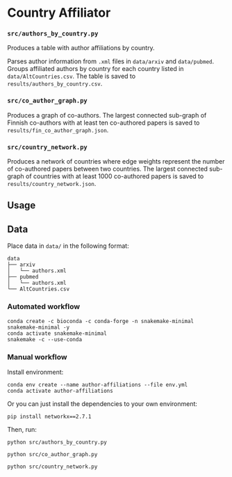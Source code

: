 # Country Affiliator

### `src/authors_by_country.py`

Produces a table with author affiliations by country.

Parses author information from `.xml` files in `data/arxiv` and `data/pubmed`. Groups affiliated authors by country for each country listed in `data/AltCountries.csv`. The table is saved to `results/authors_by_country.csv`.


### `src/co_author_graph.py`

Produces a graph of co-authors. The largest connected sub-graph of Finnish co-authors with at least ten co-authored papers is saved to `results/fin_co_author_graph.json`.

### `src/country_network.py`

Produces a network of countries where edge weights represent the number of co-authored papers between two countries. The largest connected sub-graph of countries with at least 1000 co-authored papers is saved to `results/country_network.json`.

## Usage

## Data

Place data in `data/` in the following format:

```
data
├── arxiv
│   └── authors.xml
├── pubmed
│	└── authors.xml
└── AltCountries.csv
```

### Automated workflow

```shell
conda create -c bioconda -c conda-forge -n snakemake-minimal snakemake-minimal -y
conda activate snakemake-minimal
snakemake -c --use-conda
```

### Manual workflow

Install environment:

```shell
conda env create --name author-affiliations --file env.yml
conda activate author-affiliations
```

Or you can just install the dependencies to your own environment:

```shell
pip install networkx==2.7.1
```

Then, run:

```shell
python src/authors_by_country.py

python src/co_author_graph.py

python src/country_network.py
```